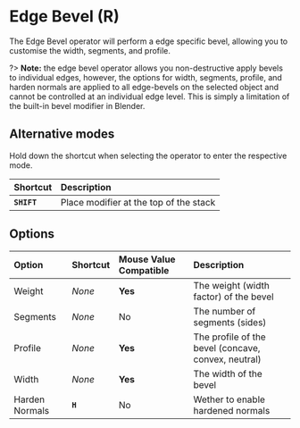 # Edge Bevel (<span title="Recallable">R</span>)

The Edge Bevel operator will perform a edge specific bevel, allowing you to customise the width, segments, and profile.

?> **Note:** the edge bevel operator allows you non-destructive apply bevels to individual edges, however, the options for width, segments, profile, and harden normals are applied to all edge-bevels on the selected object and cannot be controlled at an individual edge level. This is simply a limitation of the built-in bevel modifier in Blender.

[](../_media/edge-bevel.mp4 ':include')

## Alternative modes

Hold down the shortcut when selecting the operator to enter the respective mode.

| Shortcut | Description |
| :--- | :--- |
| **`SHIFT`** | Place modifier at the top of the stack |

## Options

| Option | Shortcut | Mouse Value Compatible | Description |
| :--- | :--- | :--- | :--- |
| Weight | _None_ | **Yes** | The weight (width factor) of the bevel |
| Segments | _None_ | No | The number of segments (sides) |
| Profile | _None_ | **Yes** | The profile of the bevel (concave, convex, neutral) |
| Width | _None_ | **Yes** | The width of the bevel |
| Harden Normals | **`H`** | No | Wether to enable hardened normals |